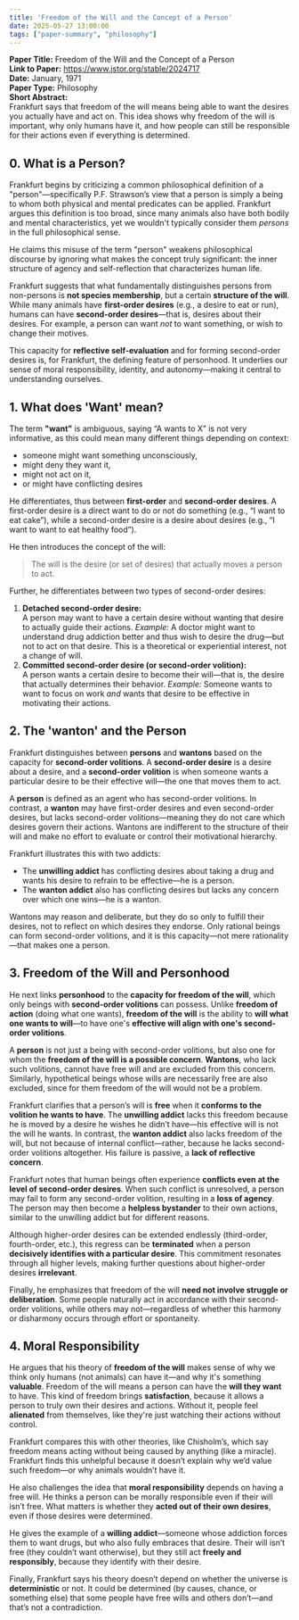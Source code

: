 ```yaml
---
title: 'Freedom of the Will and the Concept of a Person'
date: 2025-05-27 13:00:00  
tags: ["paper-summary", "philosophy"]
---
```


**Paper Title:** Freedom of the Will and the Concept of a Person  
**Link to Paper:** https://www.jstor.org/stable/2024717  
**Date:** January, 1971  
**Paper Type:** Philosophy   
**Short Abstract:**    
Frankfurt says that freedom of the will means being able to want the desires you actually have and act on. This idea shows why freedom of the will is important, why only humans have it, and how people can still be responsible for their actions even if everything is determined.


## 0. What is a Person?

Frankfurt begins by criticizing a common philosophical definition of a "person"—specifically P.F. Strawson’s view that a person is simply a being to whom both physical and mental predicates can be applied. Frankfurt argues this definition is too broad, since many animals also have both bodily and mental characteristics, yet we wouldn't typically consider them *persons* in the full philosophical sense.

He claims this misuse of the term "person" weakens philosophical discourse by ignoring what makes the concept truly significant: the inner structure of agency and self-reflection that characterizes human life.

Frankfurt suggests that what fundamentally distinguishes persons from non-persons is **not species membership**, but a certain **structure of the will**. While many animals have **first-order desires** (e.g., a desire to eat or run), humans can have **second-order desires**—that is, desires about their desires. For example, a person can want *not* to want something, or wish to change their motives.

This capacity for **reflective self-evaluation** and for forming second-order desires is, for Frankfurt, the defining feature of personhood. It underlies our sense of moral responsibility, identity, and autonomy—making it central to understanding ourselves.


## 1. What does 'Want' mean?

The term **"want"** is ambiguous, saying “A wants to X” is not very informative, as this could mean many different things depending on context:
- someone might want something unconsciously,
- might deny they want it, 
- might not act on it,
- or might have conflicting desires

He differentiates, thus between **first-order** and **second-order desires**. A first-order desire is a direct want to do or not do something (e.g., “I want to eat cake”), while a second-order desire is a desire about desires (e.g., “I want to want to eat healthy food”).

He then introduces the concept of the will:

> The will is the desire (or set of desires) that actually moves a person to act.

Further, he differentiates between two types of second-order desires:
1. **Detached second-order desire:**   
    A person may want to have a certain desire without wanting that desire to actually guide their actions.
    *Example:* A doctor might want to understand drug addiction better and thus wish to desire the drug—but not to act on that desire. This is a theoretical or experiential interest, not a change of will.
2. **Committed second-order desire (or second-order volition):**  
    A person wants a certain desire to become their will—that is, the desire that actually determines their behavior.
    *Example:* Someone wants to want to focus on work *and* wants that desire to be effective in motivating their actions.


## 2. The 'wanton' and the Person 

Frankfurt distinguishes between **persons** and **wantons** based on the capacity for **second-order volitions**. A **second-order desire** is a desire about a desire, and a **second-order volition** is when someone wants a particular desire to be their effective will—the one that moves them to act.

A **person** is defined as an agent who has second-order volitions. In contrast, a **wanton** may have first-order desires and even second-order desires, but lacks second-order volitions—meaning they do not care which desires govern their actions. Wantons are indifferent to the structure of their will and make no effort to evaluate or control their motivational hierarchy.

Frankfurt illustrates this with two addicts:

* The **unwilling addict** has conflicting desires about taking a drug and wants his desire to refrain to be effective—he is a person.
* The **wanton addict** also has conflicting desires but lacks any concern over which one wins—he is a wanton.

Wantons may reason and deliberate, but they do so only to fulfill their desires, not to reflect on which desires they endorse. Only rational beings can form second-order volitions, and it is this capacity—not mere rationality—that makes one a person.


## 3. Freedom of the Will and Personhood

He next links **personhood** to the **capacity for freedom of the will**, which only beings with **second-order volitions** can possess. Unlike **freedom of action** (doing what one wants), **freedom of the will** is the ability to **will what one wants to will**—to have one's **effective will align with one's second-order volitions**.

A **person** is not just a being with second-order volitions, but also one for whom the **freedom of the will is a possible concern**. **Wantons**, who lack such volitions, cannot have free will and are excluded from this concern. Similarly, hypothetical beings whose wills are necessarily free are also excluded, since for them freedom of the will would not be a problem.

Frankfurt clarifies that a person’s will is **free** when it **conforms to the volition he wants to have**. The **unwilling addict** lacks this freedom because he is moved by a desire he wishes he didn’t have—his effective will is not the will he wants. In contrast, the **wanton addict** also lacks freedom of the will, but not because of internal conflict—rather, because he lacks second-order volitions altogether. His failure is passive, a **lack of reflective concern**.

Frankfurt notes that human beings often experience **conflicts even at the level of second-order desires**. When such conflict is unresolved, a person may fail to form any second-order volition, resulting in a **loss of agency**. The person may then become a **helpless bystander** to their own actions, similar to the unwilling addict but for different reasons.

Although higher-order desires can be extended endlessly (third-order, fourth-order, etc.), this regress can be **terminated** when a person **decisively identifies with a particular desire**. This commitment resonates through all higher levels, making further questions about higher-order desires **irrelevant**.

Finally, he emphasizes that freedom of the will **need not involve struggle or deliberation**. Some people naturally act in accordance with their second-order volitions, while others may not—regardless of whether this harmony or disharmony occurs through effort or spontaneity.


## 4. Moral Responsibility

He argues that his theory of **freedom of the will** makes sense of why we think only humans (not animals) can have it—and why it's something **valuable**. Freedom of the will means a person can have the **will they want** to have. This kind of freedom brings **satisfaction**, because it allows a person to truly own their desires and actions. Without it, people feel **alienated** from themselves, like they're just watching their actions without control.

Frankfurt compares this with other theories, like Chisholm’s, which say freedom means acting without being caused by anything (like a miracle). Frankfurt finds this unhelpful because it doesn’t explain why we’d value such freedom—or why animals wouldn’t have it.

He also challenges the idea that **moral responsibility** depends on having a free will. He thinks a person can be morally responsible even if their will isn’t free. What matters is whether they **acted out of their own desires**, even if those desires were determined.

He gives the example of a **willing addict**—someone whose addiction forces them to want drugs, but who also fully embraces that desire. Their will isn’t free (they couldn’t want otherwise), but they still act **freely and responsibly**, because they identify with their desire.

Finally, Frankfurt says his theory doesn’t depend on whether the universe is **deterministic** or not. It could be determined (by causes, chance, or something else) that some people have free wills and others don’t—and that’s not a contradiction.

